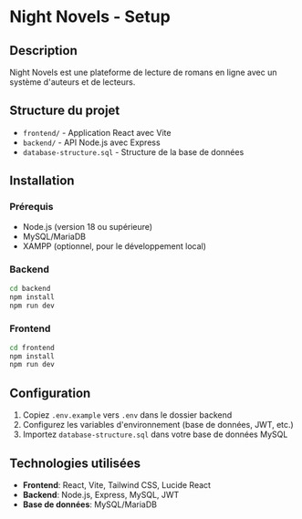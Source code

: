 # Night Novels - Setup

## Description
Night Novels est une plateforme de lecture de romans en ligne avec un système d'auteurs et de lecteurs.

## Structure du projet
- `frontend/` - Application React avec Vite
- `backend/` - API Node.js avec Express
- `database-structure.sql` - Structure de la base de données

## Installation

### Prérequis
- Node.js (version 18 ou supérieure)
- MySQL/MariaDB
- XAMPP (optionnel, pour le développement local)

### Backend
```bash
cd backend
npm install
npm run dev
```

### Frontend
```bash
cd frontend
npm install
npm run dev
```

## Configuration
1. Copiez `.env.example` vers `.env` dans le dossier backend
2. Configurez les variables d'environnement (base de données, JWT, etc.)
3. Importez `database-structure.sql` dans votre base de données MySQL

## Technologies utilisées
- **Frontend**: React, Vite, Tailwind CSS, Lucide React
- **Backend**: Node.js, Express, MySQL, JWT
- **Base de données**: MySQL/MariaDB